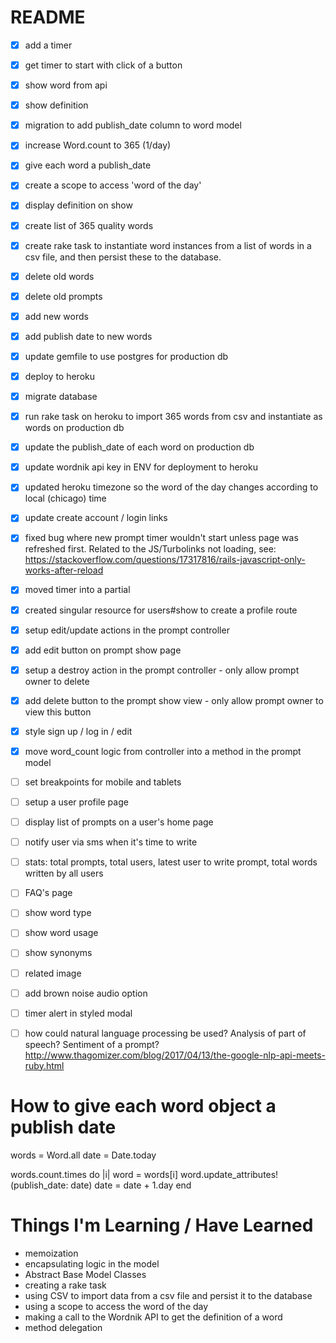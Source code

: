 # README

- [x] add a timer
- [x] get timer to start with click of a button
- [x] show word from api
- [x] show definition
- [x] migration to add publish_date column to word model
- [x] increase Word.count to 365 (1/day)
- [x] give each word a publish_date
- [x] create a scope to access 'word of the day'
- [x] display definition on show
- [x] create list of 365 quality words
- [x] create rake task to instantiate word instances from a list of words in a csv file, and then persist these to the database.
- [x] delete old words
- [x] delete old prompts
- [x] add new words
- [x] add publish date to new words
- [x] update gemfile to use postgres for production db
- [x] deploy to heroku
- [x] migrate database
- [x] run rake task on heroku to import 365 words from csv and instantiate as words on production db
- [x] update the publish_date of each word on production db
- [x] update wordnik api key in ENV for deployment to heroku
- [x] updated heroku timezone so the word of the day changes according to local (chicago) time
- [x] update create account / login links
- [x] fixed bug where new prompt timer wouldn't start unless page was refreshed first. Related to the JS/Turbolinks not loading, see: https://stackoverflow.com/questions/17317816/rails-javascript-only-works-after-reload
- [x] moved timer into a partial
- [x] created singular resource for users#show to create a profile route
- [x] setup edit/update actions in the prompt controller
- [x] add edit button on prompt show page
- [x] setup a destroy action in the prompt controller - only allow prompt owner to delete
- [x] add delete button to the prompt show view - only allow prompt owner to view this button
- [x] style sign up / log in / edit
- [x] move word_count logic from controller into a method in the prompt model
- [ ] set breakpoints for mobile and tablets
- [ ] setup a user profile page
- [ ] display list of prompts on a user's home page
- [ ] notify user via sms when it's time to write
- [ ] stats: total prompts, total users, latest user to write prompt, total words written by all users
- [ ] FAQ's page
- [ ] show word type
- [ ] show word usage
- [ ] show synonyms
- [ ] related image
- [ ] add brown noise audio option
- [ ] timer alert in styled modal
- [ ] how could natural language processing be used? Analysis of part of speech? Sentiment of a prompt? http://www.thagomizer.com/blog/2017/04/13/the-google-nlp-api-meets-ruby.html


# How to give each word object a publish date

  words = Word.all
  date = Date.today

  words.count.times do |i|
    word = words[i]
    word.update_attributes!(publish_date: date)
    date = date + 1.day
  end

# Things I'm Learning / Have Learned

- memoization
- encapsulating logic in the model
- Abstract Base Model Classes
- creating a rake task
- using CSV to import data from a csv file and persist it to the database
- using a scope to access the word of the day
- making a call to the Wordnik API to get the definition of a word
- method delegation
